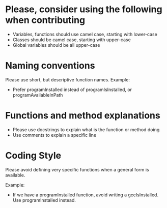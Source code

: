 # Please, consider using the following when contributing

- Variables, functions should use camel case, starting with lower-case
- Classes should be camel case, starting with upper-case
- Global variables should be all upper-case

# Naming conventions

Please use short, but descriptive function names.
Example:

- Prefer programInstalled instead of programIsInstalled, or programAvailableInPath

# Functions and method explanations

- Please use docstrings to explain what is the function or method doing
- Use comments to explain a specific line

# Coding Style

Please avoid defining very specific functions when a general form is available.

Example:

- If we have a programInstalled function, avoid writing a gccIsInstalled. Use programInstalled instead.
